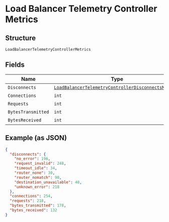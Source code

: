 
# Load Balancer Telemetry Controller Metrics

## Structure

`LoadBalancerTelemetryControllerMetrics`

## Fields

| Name | Type | Tags | Description |
|  --- | --- | --- | --- |
| `Disconnects` | [`LoadBalancerTelemetryControllerDisconnectsMetrics`](../../doc/models/load-balancer-telemetry-controller-disconnects-metrics.md) | Required | - |
| `Connections` | `int` | Required | - |
| `Requests` | `int` | Required | - |
| `BytesTransmitted` | `int` | Required | - |
| `BytesReceived` | `int` | Required | - |

## Example (as JSON)

```json
{
  "disconnects": {
    "no_error": 196,
    "request_invalid": 248,
    "timeout_idle": 34,
    "router_none": 30,
    "router_nomatch": 90,
    "destination_unavailable": 48,
    "unknown_error": 218
  },
  "connections": 254,
  "requests": 218,
  "bytes_transmitted": 178,
  "bytes_received": 132
}
```

